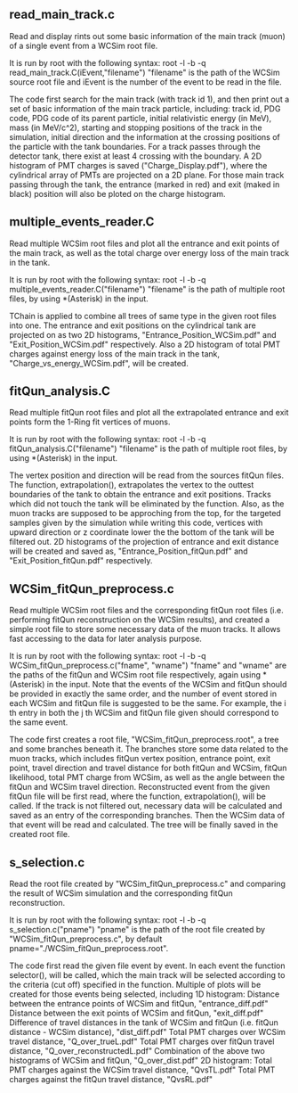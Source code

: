 ## read_main_track.c

Read and display rints out some basic information of the main track (muon) of a single event from a WCSim root file.

It is run by root with the following syntax: root -l -b -q read_main_track.C\(iEvent,\"filename\"\)
"filename" is the path of the WCSim source root file and iEvent is the number of the event to be read in the file.

The code first search for the main track (with track id 1), and then print out a set of basic information of the main track particle, including: track id, PDG code, PDG code of its parent particle, initial relativistic energy (in MeV), mass (in MeV/c^2), starting and stopping positions of the track in the simulation, initial direction and the information at the crossing positions of the particle with the tank boundaries. For a track passes through the detector tank, there exist at least 4 crossing with the boundary.
A 2D histogram of PMT charges is saved ("Charge_Display.pdf"), where the cylindrical array of PMTs are projected on a 2D plane. For those main track passing through the tank, the entrance (marked in red) and exit (maked in black) position will also be ploted on the charge histogram.

## multiple_events_reader.C

Read multiple WCSim root files and plot all the entrance and exit points of the main track, as well as the total charge over energy loss of the main track in the tank. 

It is run by root with the following syntax: root -l -b -q multiple_events_reader.C\(\"filename\"\)
"filename" is the path of multiple root files, by using *(Asterisk) in the input.

TChain is applied to combine all trees of same type in the given root files into one. The entrance and exit positions on the cylindrical tank are projected on as two 2D histograms, "Entrance_Position_WCSim.pdf" and "Exit_Position_WCSim.pdf" respectively. Also a 2D histogram of total PMT charges against energy loss of the main track in the tank, "Charge_vs_energy_WCSim.pdf", will be created.

## fitQun_analysis.C

Read multiple fitQun root files and plot all the extrapolated entrance and exit points form the 1-Ring fit vertices of muons.

It is run by root with the following syntax: root -l -b -q fitQun_analysis.C\(\"filename\"\)
"filename" is the path of multiple root files, by using *(Asterisk) in the input.

The vertex position and direction will be read from the sources fitQun files. The function, extrapolation(), extrapolates the vertex to the outtest boundaries of the tank to obtain the entrance and exit positions. Tracks which did not touch the tank will be eliminated by the function. Also, as the muon tracks are supposed to be approching from the top, for the targeted samples given by the simulation while writing this code, vertices with upward direction or z coordinate lower the the bottom of the tank will be filtered out. 2D histograms of the projection of entrance and exit distance will be created and saved as, "Entrance_Position_fitQun.pdf" and "Exit_Position_fitQun.pdf" respectively.

## WCSim_fitQun_preprocess.c
Read multiple WCSim root files and the corresponding fitQun root files (i.e. performing fitQun reconstruction on the WCSim results), and created a simple root file to store some necessary data of the muon tracks. It allows fast accessing to the data for later analysis purpose.

It is run by root with the following syntax: root -l -b -q WCSim_fitQun_preprocess.c\(\"fname\", \"wname\"\)
"fname" and "wname" are the paths of the fitQun and WCSim root file respectively, again using *(Asterisk) in the input. Note that the events of the WCSim and fitQun should be provided in exactly the same order, and the number of event stored in each WCSim and fitQun file is suggested to be the same. For example, the i th entry in both the j th WCSim and fitQun file given should correspond to the same event.

The code first creates a root file, "WCSim_fitQun_preprocess.root", a tree and some branches beneath it. The branches store some data related to the muon tracks, which includes fitQun vertex position, entrance point, exit point, travel direction and travel distance for both fitQun and WCSim, fitQun likelihood, total PMT charge from WCSim, as well as the angle between the fitQun and WCSim travel direction. Reconstructed event from the given fitQun file will be first read, where the function, extrapolation(), will be called. If the track is not filtered out, necessary data will be calculated and saved as an entry of the corresponding branches. Then the WCSim data of that event will be read and calculated. The tree will be finally saved in the created root file.

## s_selection.c
Read the root file created by "WCSim_fitQun_preprocess.c" and comparing the result of WCSim simulation and the corresponding fitQun reconstruction.

It is run by root with the following syntax: root -l -b -q s_selection.c\(\"pname\"\)
"pname" is the path of the root file created by "WCSim_fitQun_preprocess.c", by default pname="./WCSim_fitQun_preprocess.root".

The code first read the given file event by event. In each event the function selector(), will be called, which the main track will be selected according to the criteria (cut off) specified in the function. Multiple of plots will be created for those events being selected, including
1D histogram: 
    Distance between the entrance points of WCSim and fitQun, "entrance_diff.pdf"
    Distance between the exit points of WCSim and fitQun, "exit_diff.pdf"
    Difference of travel distances in the tank of WCSim and fitQun (i.e. fitQun distance - WCSim distance), "dist_diff.pdf"
    Total PMT charges over WCSim travel distance, "Q_over_trueL.pdf"
    Total PMT charges over fitQun travel distance, "Q_over_reconstructedL.pdf"
    Combination of the above two histograms of WCSim and fitQun, "Q_over_dist.pdf"
2D histogram:
    Total PMT charges against the WCSim travel distance, "QvsTL.pdf"
    Total PMT charges against the fitQun travel distance, "QvsRL.pdf"
